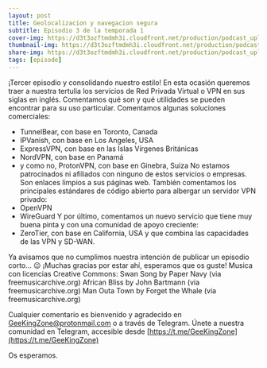 ```yaml
---
layout: post
title: Geolocalizacion y navegacion segura
subtitle: Episodio 3 de la temporada 1
cover-img: https://d3t3ozftmdmh3i.cloudfront.net/production/podcast_uploaded_nologo400/14743809/14743809-1619370372653-eb16be7dd0aee.jpg
thumbnail-img: https://d3t3ozftmdmh3i.cloudfront.net/production/podcast_uploaded_nologo400/14743809/14743809-1619370372653-eb16be7dd0aee.jpg
share-img: https://d3t3ozftmdmh3i.cloudfront.net/production/podcast_uploaded_nologo400/14743809/14743809-1619370372653-eb16be7dd0aee.jpg
tags: [episode]
---
```


¡Tercer episodio y consolidando nuestro estilo!
En esta ocasión queremos traer a nuestra tertulia los servicios de Red Privada Virtual o VPN en sus siglas en inglés. Comentamos qué son y qué utilidades se pueden encontrar para su uso particular.
Comentamos algunas soluciones comerciales:
- TunnelBear, con base en Toronto, Canada
- IPVanish, con base en Los Angeles, USA
- ExpressVPN, con base en las Islas Vírgenes Británicas
- NordVPN, con base en Panamá
- y como no, ProtonVPN, con base en Ginebra, Suiza
No estamos patrocinados ni afiliados con ninguno de estos servicios o empresas. Son enlaces limpios a sus páginas web.
También comentamos los principales estándares de código abierto para albergar un servidor VPN privado:
- OpenVPN
- WireGuard
Y por último, comentamos un nuevo servicio que tiene muy buena pinta y con una comunidad de apoyo creciente: 
- ZeroTier, con base en California, USA y que combina las capacidades de las VPN y SD-WAN.

Ya avisamos que no cumplimos nuestra intención de publicar un episodio corto... 😉
¡Muchas gracias por estar ahí, esperamos que os guste!
Musica con licencias Creative Commons:
Swan Song by Paper Navy (via freemusicarchive.org)
African Bliss by John Bartmann (via freemusicarchive.org)
Man Outa Town by Forget the Whale (via freemusicarchive.org)

Cualquier comentario es bienvenido y agradecido en GeeKingZone@protonmail.com o a través de Telegram.
Únete a nuestra comunidad en Telegram, accesible desde [https://t.me/GeeKingZone](https://t.me/GeeKingZone)

Os esperamos.
